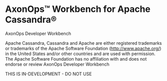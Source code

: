 # AxonOps™ Workbench for Apache Cassandra®
AxonOps Developer Workbench

Apache Cassandra, Cassandra and Apache are either registered trademarks or trademarks of the Apache Software Foundation (http://www.apache.org/) in the United States and/or other countries and are used with permission. The Apache Software Foundation has no affiliation with and does not endorse or review AxonOps Developer Workbench

THIS IS IN-DEVELOPMENT - DO NOT USE
